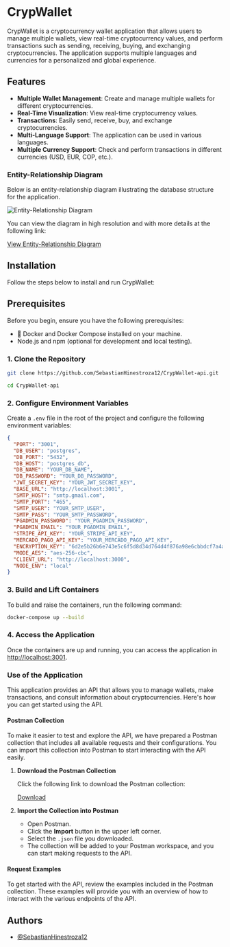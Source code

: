 
# CrypWallet

CrypWallet is a cryptocurrency wallet application that allows users to manage multiple wallets, view real-time cryptocurrency values, and perform transactions such as sending, receiving, buying, and exchanging cryptocurrencies. The application supports multiple languages and currencies for a personalized and global experience.

## Features

- **Multiple Wallet Management**: Create and manage multiple wallets for different cryptocurrencies.
- **Real-Time Visualization**: View real-time cryptocurrency values.
- **Transactions**: Easily send, receive, buy, and exchange cryptocurrencies.
- **Multi-Language Support**: The application can be used in various languages.
- **Multiple Currency Support**: Check and perform transactions in different currencies (USD, EUR, COP, etc.).

### Entity-Relationship Diagram

Below is an entity-relationship diagram illustrating the database structure for the application.

![Entity-Relationship Diagram](https://res.cloudinary.com/dafsjo7al/image/upload/v1722881847/CrypWallet_vkuwyz.png)

You can view the diagram in high resolution and with more details at the following link:

[View Entity-Relationship Diagram](https://dbdiagram.io/d/CrypWallet-6653be68f84ecd1d222fcb9e)

## Installation

Follow the steps below to install and run CrypWallet:

## Prerequisites

Before you begin, ensure you have the following prerequisites:

- 🐳 Docker and Docker Compose installed on your machine.
- Node.js and npm (optional for development and local testing).

### 1. Clone the Repository

```bash
git clone https://github.com/SebastianHinestroza12/CrypWallet-api.git

cd CrypWallet-api

```
### 2. Configure Environment Variables

Create a `.env` file in the root of the project and configure the following environment variables:

```json
{
  "PORT": "3001",
  "DB_USER": "postgres",
  "DB_PORT": "5432",
  "DB_HOST": "postgres_db",
  "DB_NAME": "YOUR_DB_NAME",
  "DB_PASSWORD": "YOUR_DB_PASSWORD",
  "JWT_SECRET_KEY": "YOUR_JWT_SECRET_KEY",
  "BASE_URL": "http://localhost:3001",
  "SMTP_HOST": "smtp.gmail.com",
  "SMTP_PORT": "465",
  "SMTP_USER": "YOUR_SMTP_USER",
  "SMTP_PASS": "YOUR_SMTP_PASSWORD",
  "PGADMIN_PASSWORD": "YOUR_PGADMIN_PASSWORD",
  "PGADMIN_EMAIL": "YOUR_PGADMIN_EMAIL",
  "STRIPE_API_KEY": "YOUR_STRIPE_API_KEY",
  "MERCADO_PAGO_API_KEY": "YOUR_MERCADO_PAGO_API_KEY",
  "ENCRYPTION_KEY": "6d2e5b26b6e743e5c6f5d8d34d764d4f876a98e6cbbdcf7a4a8f17e6d0c6d9f6",
  "MODE_AES": "aes-256-cbc",
  "CLIENT_URL": "http://localhost:3000",
  "NODE_ENV": "local"
}

```

### 3. Build and Lift Containers

To build and raise the containers, run the following command:

```bash
docker-compose up --build
```

### 4. Access the Application

Once the containers are up and running, you can access the application in [http://localhost:3001](http://localhost:3001).


### Use of the Application

This application provides an API that allows you to manage wallets, make transactions, and consult information about cryptocurrencies. Here's how you can get started using the API.

#### Postman Collection

To make it easier to test and explore the API, we have prepared a Postman collection that includes all available requests and their configurations. You can import this collection into Postman to start interacting with the API easily.

1. **Download the Postman Collection**

   Click the following link to download the Postman collection:

   [Download](https://drive.google.com/file/d/1suR4gT4RbT33QAqridW1LjIIz322OrrG/view?usp=sharing)

2. **Import the Collection into Postman**

   - Open Postman.
   - Click the **Import** button in the upper left corner.
   - Select the `.json` file you downloaded.
   - The collection will be added to your Postman workspace, and you can start making requests to the API.

#### Request Examples

To get started with the API, review the examples included in the Postman collection. These examples will provide you with an overview of how to interact with the various endpoints of the API.

## Authors

- [@SebastianHinestroza12](https://github.com/SebastianHinestroza12)
